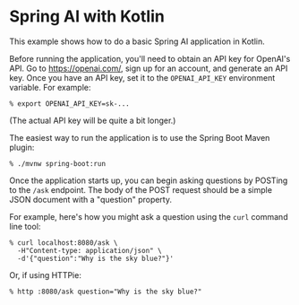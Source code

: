 Spring AI with Kotlin
===
This example shows how to do a basic Spring AI application in Kotlin.

Before running the application, you'll need to obtain an API key for
OpenAI's API. Go to https://openai.com/, sign up for an account, and
generate an API key. Once you have an API key, set it to the
`OPENAI_API_KEY` environment variable. For example:

~~~
% export OPENAI_API_KEY=sk-...
~~~

(The actual API key will be quite a bit longer.)

The easiest way to run the application is to use the Spring Boot Maven
plugin:

~~~
% ./mvnw spring-boot:run
~~~

Once the application starts up, you can begin asking questions by
POSTing to the `/ask` endpoint. The body of the POST request should be
a simple JSON document with a "question" property.

For example, here's how you might ask a question using the `curl`
command line tool:

~~~
% curl localhost:8080/ask \
  -H"Content-type: application/json" \
  -d'{"question":"Why is the sky blue?"}'
~~~

Or, if using HTTPie:

~~~
% http :8080/ask question="Why is the sky blue?"
~~~
